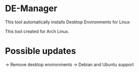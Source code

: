 # DE-Manager
This tool automatically installs Desktop Environments for Linux

This tool created for Arch Linux.

# Possible updates
-> Remove desktop environments
-> Debian and Ubuntu support

